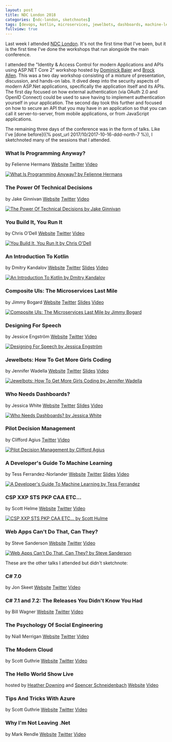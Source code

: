 ```yaml
---
layout: post
title: NDC London 2018
categories: [ndc-london, sketchnotes]
tags: [devops, kotlin, microservices, jewelbots, dashboards, machine-learning, content-security-policy, strict-transport-security, web-assembly, service-worker]
fullview: true
---
```


Last week I attended [NDC London](https://ndc-london.com). It's not the first time that I've been, but it is the first time I've done the workshops that run alongside the main conference.

I attended the "Identity & Access Control for modern Applications and APIs using ASP.NET Core 2" workshop hosted by [Dominick Baier](https://twitter.com/leastprivilege) and [Brock Allen](https://twitter.com/brockallen). This was a two day workshop consisting of a mixture of presentation, discussion, and hands-on labs. It dived deep into the security aspects of modern ASP.Net applications, specifically the application itself and its APIs. The first day focused on how external authentication (via OAuth 2.0 and OpenID Connect) could be used to save having to implement authentication yourself in your application. The second day took this further and focused on how to secure an API that you may have in an application so that you can call it server-to-server, from mobile applications, or from JavaScript applications.

The remaining three days of the conference was in the form of talks. Like I've [done before]({% post_url 2017/10/2017-10-16-ddd-north-7 %}), I sketchnoted many of the sessions that I attended.

### What Is Programming Anyway?
by Felienne Hermans
<i class="fa fa-globe fa-lg"></i> [Website](http://www.felienne.com)
<i class="fa fa-twitter fa-lg"></i> [Twitter](https://twitter.com/Felienne)
<i class="fa fa-youtube fa-lg"></i> [Video](https://www.youtube.com/watch?v=grr09e_cH_c)

[![What Is Programming Anyway? by Felienne Hermans][1]][1]

### The Power Of Technical Decisions
by Jake Ginnivan
<i class="fa fa-globe fa-lg"></i> [Website](http://jake.ginnivan.net)
<i class="fa fa-twitter fa-lg"></i> [Twitter](https://twitter.com/JakeGinnivan)
<i class="fa fa-youtube fa-lg"></i> [Video](https://www.youtube.com/watch?v=u80GTmVtdG4)

[![The Power Of Technical Decisions by Jake Ginnivan][2]][2]

### You Build It, You Run It
by Chris O'Dell
<i class="fa fa-globe fa-lg"></i> [Website](https://chrisodell.wordpress.com)
<i class="fa fa-twitter fa-lg"></i> [Twitter](https://twitter.com/ChrisAnnODell)
<i class="fa fa-youtube fa-lg"></i> [Video](https://www.youtube.com/watch?v=UNxhm89DwlY)

[![You Build It, You Run It by Chris O'Dell][3]][3]

### An Introduction To Kotlin
by Dmitry Kandalov
<i class="fa fa-globe fa-lg"></i> [Website](http://dkandalov.github.io)
<i class="fa fa-twitter fa-lg"></i> [Twitter](https://twitter.com/dmitrykandalov)
<i class="fa fa-slideshare fa-lg"></i> [Slides](https://www.dropbox.com/sh/reb81046oz1xn47/AACsd1QG6C9MN8s70vNaz0KFa?preview=kotlin-by-example.pdf)
<i class="fa fa-youtube fa-lg"></i> [Video](https://www.youtube.com/watch?v=6k7az23iZME)

[![An Introduction To Kotlin by Dmitry Kandalov][4]][4]

### Composite UIs: The Microservices Last Mile
by Jimmy Bogard
<i class="fa fa-globe fa-lg"></i> [Website](https://jimmybogard.com)
<i class="fa fa-twitter fa-lg"></i> [Twitter](https://twitter.com/jbogard)
<i class="fa fa-slideshare fa-lg"></i> [Slides](https://github.com/jbogard/presentations/raw/master/CompositeUIs/CompositeUIsAndMicroservices.pptx)
<i class="fa fa-youtube fa-lg"></i> [Video](https://www.youtube.com/watch?v=gjtFGx0yX5M)

[![Composite UIs: The Microservices Last Mile by Jimmy Bogard][5]][5]

### Designing For Speech
by Jessice Engström
<i class="fa fa-globe fa-lg"></i> [Website](http://www.catoholic.se)
<i class="fa fa-twitter fa-lg"></i> [Twitter](https://twitter.com/grytlappen)
<i class="fa fa-youtube fa-lg"></i> [Video](https://www.youtube.com/watch?v=7z-WZi2Nb-Y)

[![Designing For Speech by Jessica Engström][6]][6]

### Jewelbots: How To Get More Girls Coding
by Jennifer Wadella
<i class="fa fa-globe fa-lg"></i> [Website](https://jenniferwadella.com)
<i class="fa fa-twitter fa-lg"></i> [Twitter](https://twitter.com/likeOMGitsFEDAY)
<i class="fa fa-slideshare fa-lg"></i> [Slides](https://tehfedaykin.github.io/CodingWithJewelbots/#/)
<i class="fa fa-youtube fa-lg"></i> [Video](https://www.youtube.com/watch?v=jF36MiP2GYw)

[![Jewelbots: How To Get More Girls Coding by Jennifer Wadella][7]][7]

### Who Needs Dashboards?
by Jessica White
<i class="fa fa-globe fa-lg"></i> [Website](https://jesswhite.co.uk)
<i class="fa fa-twitter fa-lg"></i> [Twitter](https://twitter.com/JessPWhite)
<i class="fa fa-slideshare fa-lg"></i> [Slides](https://speakerdeck.com/jesswhite/who-needs-dashboards-ndc-london)
<i class="fa fa-youtube fa-lg"></i> [Video](https://www.youtube.com/watch?v=RdqDdMNzqU8)

[![Who Needs Dashboards? by Jessica White][8]][8]

### Pilot Decision Management
by Clifford Agius
<i class="fa fa-twitter fa-lg"></i> [Twitter](https://twitter.com/CliffordAgius)
<i class="fa fa-youtube fa-lg"></i> [Video](https://www.youtube.com/watch?v=QNA9EExd8lQ&t=2586s)

[![Pilot Decision Management by Clifford Agius][9]][9]

### A Developer's Guide To Machine Learning
by Tess Ferrandez-Norlander
<i class="fa fa-globe fa-lg"></i> [Website](https://blogs.msdn.microsoft.com/Tess/)
<i class="fa fa-twitter fa-lg"></i> [Twitter](https://twitter.com/TessFerrandez)
<i class="fa fa-slideshare fa-lg"></i> [Slides](https://www.slideshare.net/TessFerrandez/a-developers-guide-to-machine-learning)
<i class="fa fa-youtube fa-lg"></i> [Video](https://www.youtube.com/watch?v=hjpUHZY5-18)

[![A Developer's Guide To Machine Learning by Tess Ferrandez][10]][10]

### CSP XXP STS PKP CAA ETC...
by Scott Helme
<i class="fa fa-globe fa-lg"></i> [Website](https://scotthelme.co.uk)
<i class="fa fa-twitter fa-lg"></i> [Twitter](https://twitter.com/Scott_Helme)
<i class="fa fa-youtube fa-lg"></i> [Video](https://www.youtube.com/watch?v=uRDRzJ6nWbc)

[![CSP XXP STS PKP CAA ETC... by Scott Hulme][11]][11]

### Web Apps Can't Do That, Can They?
by Steve Sanderson
<i class="fa fa-globe fa-lg"></i> [Website](http://blog.stevensanderson.com)
<i class="fa fa-twitter fa-lg"></i> [Twitter](https://twitter.com/stevensanderson)
<i class="fa fa-youtube fa-lg"></i> [Video](https://www.youtube.com/watch?v=9G8HEDI3K6s)

[![Web Apps Can't Do That, Can They? by Steve Sanderson][12]][12]

These are the other talks I attended but didn't sketchnote:

### C# 7.0
by Jon Skeet
<i class="fa fa-globe fa-lg"></i> [Website](https://codeblog.jonskeet.uk)
<i class="fa fa-twitter fa-lg"></i> [Twitter](https://twitter.com/jonskeet)
<i class="fa fa-youtube fa-lg"></i> [Video](https://www.youtube.com/watch?v=q13g_Zef8nk)

### C# 7.1 and 7.2: The Releases You Didn't Know You Had
by Bill Wagner
<i class="fa fa-globe fa-lg"></i> [Website](http://www.thebillwagner.com)
<i class="fa fa-twitter fa-lg"></i> [Twitter](https://twitter.com/billwagner)
<i class="fa fa-youtube fa-lg"></i> [Video](https://www.youtube.com/watch?v=IF1aPR6da3A)

### The Psychology Of Social Engineering
by Niall Merrigan
<i class="fa fa-globe fa-lg"></i> [Website](http://www.certsandprogs.com)
<i class="fa fa-twitter fa-lg"></i> [Twitter](https://twitter.com/nmerrigan)
<i class="fa fa-youtube fa-lg"></i> [Video](https://www.youtube.com/watch?v=rTPbKzvDHDI)

### The Modern Cloud
by Scott Guthrie
<i class="fa fa-globe fa-lg"></i> [Website](https://weblogs.asp.net/scottgu)
<i class="fa fa-twitter fa-lg"></i> [Twitter](https://twitter.com/scottgu)
<i class="fa fa-youtube fa-lg"></i> [Video](https://www.youtube.com/watch?v=KfM-3pkWznw)

### The Hello World Show Live
hosted by [Heather Downing](https://twitter.com/quorralyne) and [Spencer Schneidenbach](https://twitter.com/schneidenbach)
<i class="fa fa-globe fa-lg"></i> [Website](https://www.youtube.com/channel/UCh1MAMXrvKK_C_piVgOFOAg)
<i class="fa fa-youtube fa-lg"></i> [Video](https://www.youtube.com/watch?v=66fcoX7kt7Y)

### Tips And Tricks With Azure
by Scott Guthrie
<i class="fa fa-globe fa-lg"></i> [Website](https://weblogs.asp.net/scottgu)
<i class="fa fa-twitter fa-lg"></i> [Twitter](https://twitter.com/scottgu)
<i class="fa fa-youtube fa-lg"></i> [Video](https://www.youtube.com/watch?v=pDgWX1N1mgI)

### Why I'm Not Leaving .Net
by Mark Rendle
<i class="fa fa-globe fa-lg"></i> [Website](https://blog.rendle.io)
<i class="fa fa-twitter fa-lg"></i> [Twitter](https://twitter.com/markrendle)
<i class="fa fa-youtube fa-lg"></i> [Video](https://www.youtube.com/watch?v=qugNNPXQfCs)

  [1]: /assets/media/images/2018/01/what-is-programming-anyway-felienne-hermans.jpg#img-sketchnote
  [2]: /assets/media/images/2018/01/the-power-of-technical-decisions-jake-ginnivan.jpg#img-sketchnote
  [3]: /assets/media/images/2018/01/you-build-it-you-run-it-chris-odell.jpg#img-sketchnote
  [4]: /assets/media/images/2018/01/an-introduction-to-kotlin-dmitry-kandalov.jpg#img-sketchnote
  [5]: /assets/media/images/2018/01/composite-uis-the-microservices-last-mile-jimmy-bogard.jpg#img-sketchnote
  [6]: /assets/media/images/2018/01/designing-for-speech-jessica-engstrom.jpg#img-sketchnote
  [7]: /assets/media/images/2018/01/jewelbots-how-to-get-more-girls-coding-jennifer-wadella.jpg#img-sketchnote
  [8]: /assets/media/images/2018/01/who-needs-dashboards-jessica-white.jpg#img-sketchnote
  [9]: /assets/media/images/2018/01/pilot-decision-management-clifford-agius.jpg#img-sketchnote
  [10]: /assets/media/images/2018/01/a-developers-guide-to-machine-learning-tess-ferrandez.jpg#img-sketchnote
  [11]: /assets/media/images/2018/01/csp-xxp-sts-pkp-caa-etc-scott-helme.jpg#img-sketchnote
  [12]: /assets/media/images/2018/01/web-apps-cant-do-that-can-they-steve-sanderson.jpg#img-sketchnote
